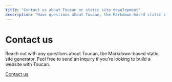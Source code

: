 ```yaml
---
title: "Contact us about Toucan or static site development"
description: "Have questions about Toucan, the Markdown-based static site generator? Contact us today for answers and support."
---
```



# Contact us

Reach out with any questions about Toucan, the Markdown-based static site generator. Feel free to send an inquiry if you’re looking to build a website with Toucan.

<a href="mailto:support@binarybirds.com" class="cta">Contact us</a>


